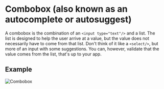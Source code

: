 <script setup>
  import React from './react.md';
</script>

# Combobox (also known as an autocomplete or autosuggest)

A combobox is the combination of an `<input type="text"/>` and a list. The list is designed to help the user arrive at a value, but the value does not necessarily have to come from that list. Don't think of it like a `<select/>`, but more of an input with some suggestions. You can, however, validate that the value comes from the list, that's up to your app.

<components-status react='released' />

## Example

![Combobox](/combobox.png)

<tabs-content>
  <template #react>
   <react />
  </template>
</tabs-content>